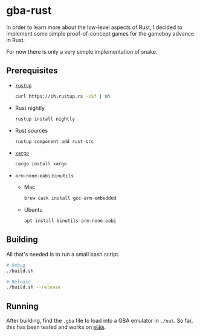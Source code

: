 # gba-rust

In order to learn more about the low-level aspects of Rust, I
decided to implement some simple proof-of-concept games for the
gameboy advance in Rust.

For now there is only a very simple implementation of snake.

## Prerequisites

*   [`rustup`](https://rustup.rs/)

    ```bash
    curl https://sh.rustup.rs -sSf | sh
    ```

*   Rust nightly

    ```bash
    rustup install nightly
    ```

*   Rust sources

    ```bash
    rustup component add rust-src
    ```

*   [`xargo`](https://github.com/japaric/xargo)

    ```bash
    cargo install xargo
    ```

*   `arm-none-eabi` `binutils`

    *   Mac

        ```bash
        brew cask install gcc-arm-embedded
        ```

    *   Ubuntu

        ```bash
        apt install binutils-arm-none-eabi
        ```

## Building

All that's needed is to run a small bash script.

```bash
# Debug
./build.sh

# Release
./build.sh --release
```

## Running

After building, find the `.gba` file to load into a GBA emulator in `./out`. So
far, this has been tested and works on [`mGBA`][mgba].

[mgba]: https://github.com/mgba-emu/mgba
